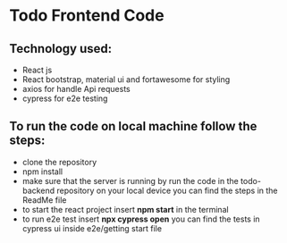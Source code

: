 # Todo Frontend Code
## Technology used:
- React js
- React bootstrap, material ui and fortawesome for styling
- axios for handle Api requests
- cypress for e2e testing

## To run the code on local machine follow the steps:

- clone the repository
- npm install
- make sure that the server is running by run the code in the todo-backend repository on your local device you can find the steps in the ReadMe file
- to start the react project insert **npm start** in the terminal
- to run e2e test insert **npx cypress open** you can find the tests in cypress ui inside e2e/getting start file
